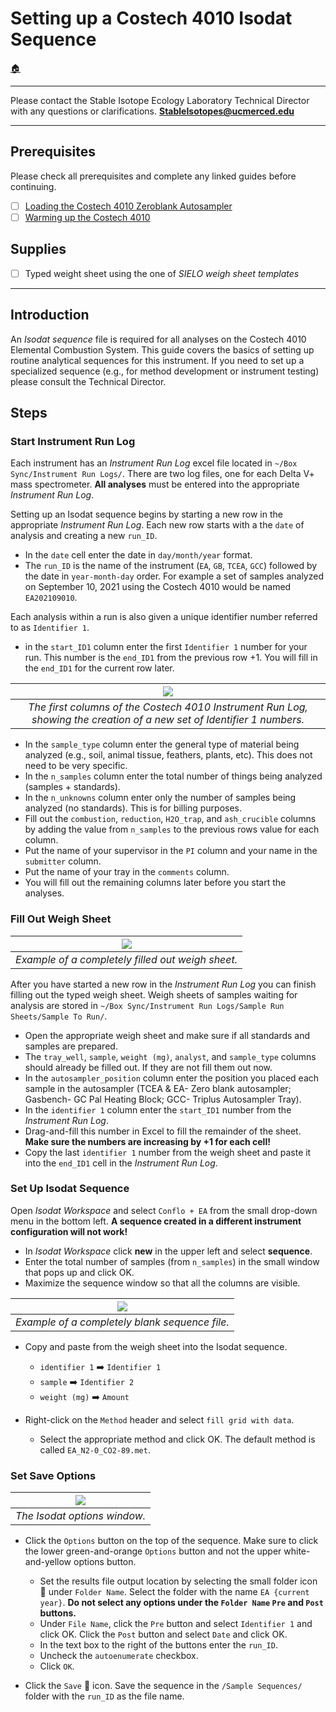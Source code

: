 # Setting up a Costech 4010 Isodat Sequence

[🏠](../README.md)

***

Please contact the Stable Isotope Ecology Laboratory Technical Director with any questions or clarifications. **StableIsotopes@ucmerced.edu**

***

## Prerequisites

Please check all prerequisites and complete any linked guides before continuing.

- [ ] [Loading the Costech 4010 Zeroblank Autosampler](../costech_EA/EA_zeroblank.md)
- [ ] [Warming up the Costech 4010](../costech_EA/warming_up_costech.md)

## Supplies

- [ ] Typed weight sheet using the one of *SIELO weigh sheet templates* 

*** 

## Introduction

An *Isodat sequence* file is required for all analyses on the Costech 4010 Elemental Combustion System. This guide covers the basics of setting up routine analytical sequences for this instrument. If you need to set up a specialized sequence (e.g., for method development or instrument testing) please consult the Technical Director.

## Steps

### Start Instrument Run Log

Each instrument has an *Instrument Run Log* excel file located in `~/Box Sync/Instrument Run Logs/`. There are two log files, one for each Delta V+ mass spectrometer. **All analyses** must be entered into the appropriate *Instrument Run Log*.

Setting up an Isodat sequence begins by starting a new row in the appropriate *Instrument Run Log*. Each new row starts with a the `date` of analysis and creating a new `run_ID`.

* In the `date` cell enter the date in `day/month/year` format.
* The `run_ID` is the name of the instrument (`EA`, `GB`, `TCEA`, `GCC`) followed by the date in `year-month-day` order. For example a set of samples analyzed on September 10, 2021 using the Costech 4010 would be named `EA202109010`. 

Each analysis within a run is also given a unique identifier number referred to as `Identifier 1`. 
* in the `start_ID1` column enter the first `Identifier 1` number for your run. This number is the `end_ID1` from the previous row +1. You will fill in the `end_ID1` for the current row later. 

 |![](../figures/isodat/run_log.png)|
 |:--:|
| *The first columns of the Costech 4010 Instrument Run Log, showing the creation of a new set of Identifier 1 numbers.* |
 
 * In the `sample_type` column enter the general type of material being analyzed (e.g., soil, animal tissue, feathers, plants, etc). This does not need to be very specific. 
 *  In the `n_samples` column enter the total number of things being analyzed (samples + standards). 
 *  In the `n_unknowns` column enter only the number of samples being analyzed (no standards). This is for billing purposes.
 *  Fill out the `combustion`, `reduction`, `H2O_trap`, and `ash_crucible` columns by adding the value from `n_samples` to the previous rows value for each column.
 *  Put the name of your supervisor in the `PI` column and your name in the `submitter` column. 
 *  Put the name of your tray in the `comments` column.
 *  You will fill out the remaining columns later before you start the analyses.
  
### Fill Out Weigh Sheet

 |![](../figures/isodat/weigh_sheet.png)|
 |:--:|
|*Example of a completely filled out weigh sheet.* |

After you have started a new row in the *Instrument Run Log* you can finish filling out the typed weigh sheet. Weigh sheets of samples waiting for analysis are stored in `~/Box Sync/Instrument Run Logs/Sample Run Sheets/Sample To Run/`. 

* Open the appropriate weigh sheet and make sure if all standards and samples are prepared.
* The `tray_well`, `sample`, `weight (mg)`, `analyst`, and `sample_type` columns should already be filled out. If they are not fill them out now.
* In the `autosampler_position` column enter the position you placed each sample in the autosampler (TCEA & EA- Zero blank autosampler; Gasbench- GC Pal Heating Block; GCC- Triplus Autosampler Tray).
* In the `identifier 1` column enter the `start_ID1` number from the *Instrument Run Log*. 
* Drag-and-fill this number in Excel to fill the remainder of the sheet. **Make sure the numbers are increasing by +1 for each cell!**
* Copy the last `identifier 1` number from the weigh sheet and paste it into the `end_ID1` cell in the *Instrument Run Log*.

### Set Up Isodat Sequence
 
Open *Isodat Workspace* and select `Conflo + EA` from the small drop-down menu in the bottom left. **A sequence created in a different instrument configuration will not work!**

* In *Isodat Workspace* click **new** in the upper left and select **sequence**. 
* Enter the total number of samples (from `n_samples`) in the small window that pops up and click OK. 
* Maximize the sequence window so that all the columns are visible. 

 |![](../figures/isodat/blank_sequence.png)|
 |:--:|
| *Example of a completely blank sequence file.* |

* Copy and paste from the weigh sheet into the Isodat sequence.
    * `identifier 1` ➡️ `Identifier 1` 
    * `sample` ➡️ `Identifier 2`
    * `weight (mg)` ➡️ `Amount`

* Right-click on the `Method` header and select `fill grid with data`. 
    * Select the appropriate method and click OK. The default method is called `EA_N2-0_CO2-89.met`. 

### Set Save Options

| ![](../figures/isodat/isodat_options.png)|
|:--:|
| *The Isodat options window.* |

* Click the `Options` button on the top of the sequence. Make sure to click the lower green-and-orange `Options` button and not the upper white-and-yellow options button.
    * Set the results file output location by selecting the small folder icon 📁 under `Folder Name`. Select the folder with the name `EA {current year}`. **Do not select any options under the `Folder Name` `Pre` and `Post` buttons.**
    *  Under `File Name`, click the `Pre` button and select `Identifier 1` and click OK. Click the `Post` button and select `Date` and click OK. 
    *  In the text box to the right of the buttons enter the `run_ID`.
    *  Uncheck the `autoenumerate` checkbox. 
    *  Click `OK`. 

* Click the `Save` 💾 icon. Save the sequence in the `/Sample Sequences/` folder with the `run_ID`  as the file name.
  
  
